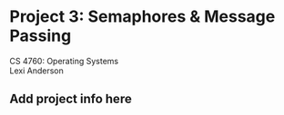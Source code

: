 # Project 3: Semaphores & Message Passing

CS 4760: Operating Systems  
Lexi Anderson  


## Add project info here

